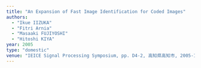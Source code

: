 ```yaml
---
title: "An Expansion of Fast Image Identification for Coded Images"
authors:
  - "Ikue IIZUKA"
  - "Fitri Arnia"
  - "Masaaki FUJIYOSHI"
  - "Hitoshi KIYA"
year: 2005
type: "domestic"
venue: "IEICE Signal Processing Symposium, pp. D4-2, 高知県高知市, 2005-11-17."
---
```

